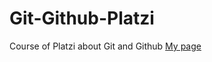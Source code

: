 # Git-Github-Platzi
Course of Platzi about Git and Github
[My page](https://jair8choa.github.io/Git-Github-Platzi/)
